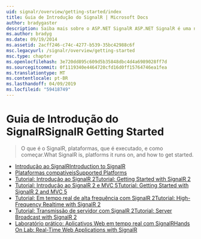 ```yaml
---
uid: signalr/overview/getting-started/index
title: Guia de Introdução do SignalR | Microsoft Docs
author: bradygaster
description: Saiba mais sobre o ASP.NET SignalR ASP.NET SignalR é uma nova biblioteca para desenvolvedores do ASP.NET que facilita a funcionalidade de desenvolvimento da web em tempo real. Permite que o SignalR bi...
ms.author: bradyg
ms.date: 09/19/2014
ms.assetid: 2acff246-c74c-4277-b539-35bc42988c6f
msc.legacyurl: /signalr/overview/getting-started
msc.type: chapter
ms.openlocfilehash: 3e720dd895c609d5b35848dbc4d4a6989028ff7d
ms.sourcegitcommit: 0f1119340e4464720cfd16d0ff15764746ea1fea
ms.translationtype: MT
ms.contentlocale: pt-BR
ms.lasthandoff: 04/09/2019
ms.locfileid: "59418749"
---
```

# <a name="signalr-getting-started"></a><span data-ttu-id="33f00-104">Guia de Introdução do SignalR</span><span class="sxs-lookup"><span data-stu-id="33f00-104">SignalR Getting Started</span></span>

> <span data-ttu-id="33f00-105">O que é o SignalR, plataformas, que é executado, e como começar.</span><span class="sxs-lookup"><span data-stu-id="33f00-105">What SignalR is, platforms it runs on, and how to get started.</span></span>


- [<span data-ttu-id="33f00-106">Introdução ao SignalR</span><span class="sxs-lookup"><span data-stu-id="33f00-106">Introduction to SignalR</span></span>](introduction-to-signalr.md)
- [<span data-ttu-id="33f00-107">Plataformas compatíveis</span><span class="sxs-lookup"><span data-stu-id="33f00-107">Supported Platforms</span></span>](supported-platforms.md)
- [<span data-ttu-id="33f00-108">Tutorial: Introdução ao SignalR 2</span><span class="sxs-lookup"><span data-stu-id="33f00-108">Tutorial: Getting Started with SignalR 2</span></span>](tutorial-getting-started-with-signalr.md)
- [<span data-ttu-id="33f00-109">Tutorial: Introdução ao SignalR 2 e MVC 5</span><span class="sxs-lookup"><span data-stu-id="33f00-109">Tutorial: Getting Started with SignalR 2 and MVC 5</span></span>](tutorial-getting-started-with-signalr-and-mvc.md)
- [<span data-ttu-id="33f00-110">Tutorial: Em tempo real de alta frequência com SignalR 2</span><span class="sxs-lookup"><span data-stu-id="33f00-110">Tutorial: High-Frequency Realtime with SignalR 2</span></span>](tutorial-high-frequency-realtime-with-signalr.md)
- [<span data-ttu-id="33f00-111">Tutorial: Transmissão de servidor com SignalR 2</span><span class="sxs-lookup"><span data-stu-id="33f00-111">Tutorial: Server Broadcast with SignalR 2</span></span>](tutorial-server-broadcast-with-signalr.md)
- [<span data-ttu-id="33f00-112">Laboratório prático: Aplicativos Web em tempo real com SignalR</span><span class="sxs-lookup"><span data-stu-id="33f00-112">Hands On Lab: Real-Time Web Applications with SignalR</span></span>](real-time-web-applications-with-signalr.md)
